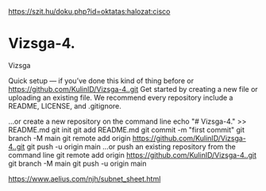 https://szit.hu/doku.php?id=oktatas:halozat:cisco

# Vizsga-4.
Vizsga


Quick setup — if you’ve done this kind of thing before
or	
https://github.com/KulinID/Vizsga-4..git
Get started by creating a new file or uploading an existing file. We recommend every repository include a README, LICENSE, and .gitignore.

…or create a new repository on the command line
echo "# Vizsga-4." >> README.md
git init
git add README.md
git commit -m "first commit"
git branch -M main
git remote add origin https://github.com/KulinID/Vizsga-4..git
git push -u origin main
…or push an existing repository from the command line
git remote add origin https://github.com/KulinID/Vizsga-4..git
git branch -M main
git push -u origin main

https://www.aelius.com/njh/subnet_sheet.html
